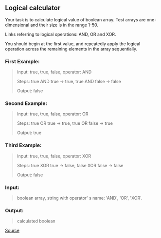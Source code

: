 ## Logical calculator

Your task is to calculate logical value of boolean array. Test arrays are one-dimensional and their size is in the range 1-50.

Links referring to logical operations: AND, OR and XOR.

You should begin at the first value, and repeatedly apply the logical operation across the remaining elements in the array sequentially.

### First Example:

> Input: true, true, false, operator: AND
> 
> Steps: true AND true -> true, true AND false -> false
> 
> Output: false

### Second Example:

> Input: true, true, false, operator: OR
> 
> Steps: true OR true -> true, true OR false -> true
> 
> Output: true

### Third Example:

> Input: true, true, false, operator: XOR
> 
> Steps: true XOR true -> false, false XOR false -> false
> 
> Output: false

### Input:

> boolean array, string with operator' s name: 'AND', 'OR', 'XOR'.

### Output:

> calculated boolean

[Source](https://www.codewars.com/kata/57096af70dad013aa200007b/train/python)